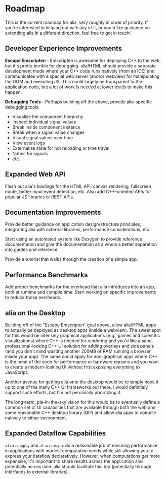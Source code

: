 Roadmap
=======

This is the current roadmap for alia, very roughly in order of priority. If
you're interested in helping out with any of it, or you'd like guidance on
extending alia in a different direction, feel free to get in touch!

Developer Experience Improvements
---------------------------------

**Escape Emscripten** - Emscripten is awesome for deploying C++ to the web, but
it's pretty terrible for debugging. alia/HTML should provide a separate
development mode where your C++ code runs natively (from an IDE) and
communicates with a special web server (and/or webview) for manipulating the
DOM and executing JS. This could largely be transparent to the application
code, but a lot of work is needed at lower levels to make this happen.

**Debugging Tools** - Perhaps building off the above, provide alia-specific
debugging tools:
* Visualize the component hierarchy
* Inspect individual signal values
* Break inside component instance
* Break when a signal value changes
* Visual signal values over time
* View event logs
* Externalize state for hot reloading or time travel
* Natvis for signals
* etc.

Expanded Web API
----------------

Flesh out alia's bindings for the HTML API: canvas rendering, fullscreen mode,
better input event detection, etc. Also add C++-oriented APIs for popular JS
libraries or REST APIs.

Documentation Improvements
--------------------------

Provide better guidance on application design/structure principles, integrating
alia with external libraries, performance considerations, etc.

Start using an automated system like Doxygen to provide reference documentation
and give the documentation as a whole a better separation into guides and
reference.

Provide a tutorial that walks through the creation of a simple app.

Performance Benchmarks
----------------------

Add proper benchmarks for the overhead that alia introduces into an app, both
at runtime and compile time. Start working on specific improvements to reduce
those overheads.

alia on the Desktop
-------------------

Building off of the "Escape Emscripten" goal above, allow alia/HTML apps to
actually be deployed as desktop apps (inside a webview). The sweet spot for
this would be intensely graphical applications (e.g., games and scientific
visualizations) where C++ is needed for rendering and you'd like a sane,
professional-looking C++ UI solution for adding overlays and side panels (and
you don't mind wasting another 200MB of RAM running a browser inside your app).
The same could apply for non-graphical apps where C++ is the meat of the code
for performance or hardware reasons and you want to create a modern-looking UI
without first exposing everything to JavaScript.

Another avenue for getting alia onto the desktop would be to simply hook it up
to one of the many C++ UI frameworks out there. I would definitely support such
efforts, but I'm not personally prioritizing it.

The long-term, pie-in-the-sky vision for this would be to eventually define a
common set of UI capabilities that are available through both the web and some
reasonable C++ desktop library (Qt?) and allow alia apps to compile natively to
either environment.

Expanded Dataflow Capabilities
------------------------------

`alia::apply` and `alia::async` do a reasonable job of ensuring performance in
applications with modest computation needs while still allowing you to express
your dataflow declaratively. However, when computations get more expensive,
it's important to share results across the application and potentially across
time. alia should facilitate this too (potentially through interfaces to
external libraries).
